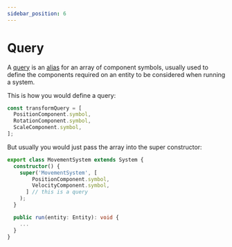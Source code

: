 ```yaml
---
sidebar_position: 6
---
```


# Query

A [query](../../api/type-aliases/Query.md) is an [alias](https://www.typescriptlang.org/docs/handbook/2/everyday-types.html#type-aliases) for an array of component symbols, usually used to define the components required on an entity to be considered when running a system.

This is how you would define a query:

```ts
const transformQuery = [
  PositionComponent.symbol,
  RotationComponent.symbol,
  ScaleComponent.symbol,
];
```

But usually you would just pass the array into the super constructor:

```ts
export class MovementSystem extends System {
  constructor() {
    super('MovementSystem', [
        PositionComponent.symbol,
        VelocityComponent.symbol,
      ] // this is a query
    );
  }

  public run(entity: Entity): void {
    ...
  }
}
```
